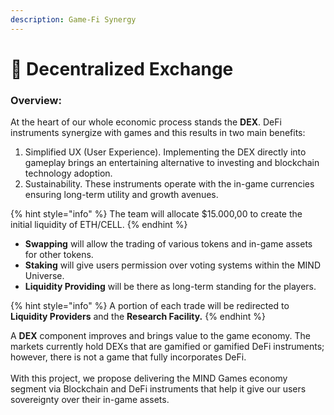```yaml
---
description: Game-Fi Synergy
---
```


# 🔀 Decentralized Exchange

### Overview:&#x20;

At the heart of our whole economic process stands the **DEX**. DeFi instruments synergize with games and this results in two main benefits:

1. Simplified UX (User Experience). Implementing the DEX directly into gameplay brings an entertaining alternative to investing and blockchain technology adoption.
2. Sustainability. These instruments operate with the in-game currencies ensuring long-term utility and growth avenues.

{% hint style="info" %}
The team will allocate $15.000,00 to create the initial liquidity of ETH/CELL.&#x20;
{% endhint %}

* **Swapping** will allow the trading of various tokens and in-game assets for other tokens.&#x20;
* **Staking** will give users permission over voting systems within the MIND Universe.
* **Liquidity Providing** will be there as long-term standing for the players.

{% hint style="info" %}
A portion of each trade will be redirected to **Liquidity Providers** and the **Research Facility.**
{% endhint %}

A **DEX** component improves and brings value to the game economy. The markets currently hold DEXs that are gamified or gamified DeFi instruments; however, there is not a game that fully incorporates DeFi.\
\
With this project, we propose delivering the MIND Games economy segment via Blockchain and DeFi instruments that help it give our users sovereignty over their in-game assets.
